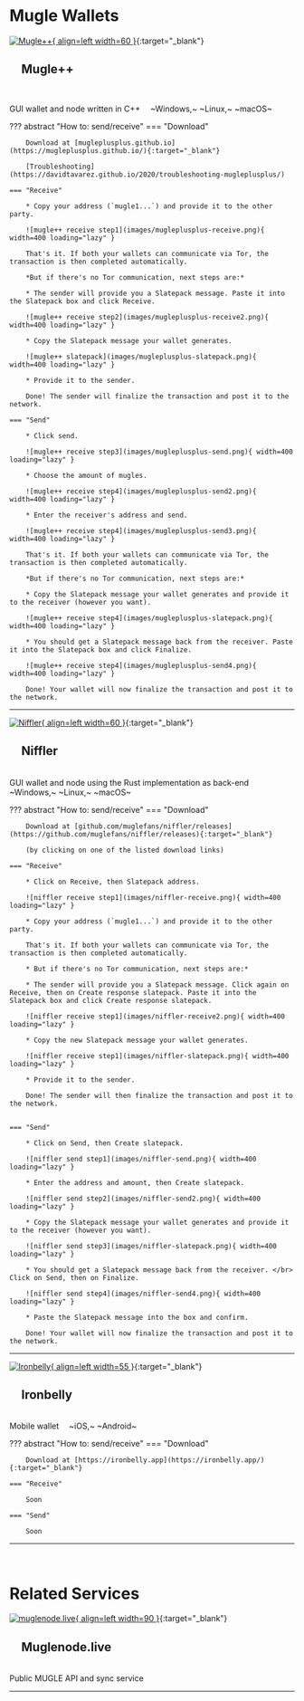 # Mugle Wallets

[![Mugle++](images/mugleplusplus.png){ align=left width=60 }](https://mugleplusplus.github.io/){:target="_blank"}

## &emsp;Mugle++

</br>

GUI wallet and node written in C++ &emsp;~Windows,~ ~Linux,~ ~macOS~

??? abstract "How to: send/receive"
    === "Download"

        Download at [mugleplusplus.github.io](https://mugleplusplus.github.io/){:target="_blank"}

        [Troubleshooting](https://davidtavarez.github.io/2020/troubleshooting-mugleplusplus/)

    === "Receive"

        * Copy your address (`mugle1...`) and provide it to the other party.

        ![mugle++ receive step1](images/mugleplusplus-receive.png){ width=400 loading="lazy" }

        That's it. If both your wallets can communicate via Tor, the transaction is then completed automatically.

        *But if there's no Tor communication, next steps are:*

        * The sender will provide you a Slatepack message. Paste it into the Slatepack box and click Receive.

        ![mugle++ receive step2](images/mugleplusplus-receive2.png){ width=400 loading="lazy" }

        * Copy the Slatepack message your wallet generates.

        ![mugle++ slatepack](images/mugleplusplus-slatepack.png){ width=400 loading="lazy" }

        * Provide it to the sender.

        Done! The sender will finalize the transaction and post it to the network.

    === "Send"

        * Click send.

        ![mugle++ receive step3](images/mugleplusplus-send.png){ width=400 loading="lazy" }

        * Choose the amount of mugles.

        ![mugle++ receive step4](images/mugleplusplus-send2.png){ width=400 loading="lazy" }

        * Enter the receiver's address and send.

        ![mugle++ receive step4](images/mugleplusplus-send3.png){ width=400 loading="lazy" }

        That's it. If both your wallets can communicate via Tor, the transaction is then completed automatically.

        *But if there's no Tor communication, next steps are:*

        * Copy the Slatepack message your wallet generates and provide it to the receiver (however you want).

        ![mugle++ receive step4](images/mugleplusplus-slatepack.png){ width=400 loading="lazy" }

        * You should get a Slatepack message back from the receiver. Paste it into the Slatepack box and click Finalize.

        ![mugle++ receive step4](images/mugleplusplus-send4.png){ width=400 loading="lazy" }

        Done! Your wallet will now finalize the transaction and post it to the network.

---

[![Niffler](images/niffler.png){ align=left width=60 }](https://github.com/muglefans/Niffler){:target="_blank"}

## &emsp;Niffler

</br>
GUI wallet and node using the Rust implementation as back-end &emsp;~Windows,~ ~Linux,~ ~macOS~

??? abstract "How to: send/receive"
    === "Download"

        Download at [github.com/muglefans/niffler/releases](https://github.com/muglefans/niffler/releases){:target="_blank"}

        (by clicking on one of the listed download links)

    === "Receive"

        * Click on Receive, then Slatepack address.

        ![niffler receive step1](images/niffler-receive.png){ width=400 loading="lazy" }

        * Copy your address (`mugle1...`) and provide it to the other party.

        That's it. If both your wallets can communicate via Tor, the transaction is then completed automatically.

        * But if there's no Tor communication, next steps are:*

        * The sender will provide you a Slatepack message. Click again on Receive, then on Create response slatepack. Paste it into the Slatepack box and click Create response slatepack.

        ![niffler receive step1](images/niffler-receive2.png){ width=400 loading="lazy" }

        * Copy the new Slatepack message your wallet generates.

        ![niffler receive step1](images/niffler-slatepack.png){ width=400 loading="lazy" }

        * Provide it to the sender.

        Done! The sender will then finalize the transaction and post it to the network.


    === "Send"

        * Click on Send, then Create slatepack.

        ![niffler send step1](images/niffler-send.png){ width=400 loading="lazy" }

        * Enter the address and amount, then Create slatepack.

        ![niffler send step2](images/niffler-send2.png){ width=400 loading="lazy" }

        * Copy the Slatepack message your wallet generates and provide it to the receiver (however you want).

        ![niffler send step3](images/niffler-slatepack.png){ width=400 loading="lazy" }

        * You should get a Slatepack message back from the receiver. </br> Click on Send, then on Finalize.

        ![niffler send step4](images/niffler-send4.png){ width=400 loading="lazy" }

        * Paste the Slatepack message into the box and confirm.

        Done! Your wallet will now finalize the transaction and post it to the network.

---

[![Ironbelly](images/ironbelly.png){ align=left width=55 }](https://ironbelly.app){:target="_blank"}

## &emsp;Ironbelly

</br>
Mobile wallet &emsp;~iOS,~ ~Android~

??? abstract "How to: send/receive"
    === "Download"

        Download at [https://ironbelly.app](https://ironbelly.app/){:target="_blank"}

    === "Receive"

        Soon

    === "Send"

        Soon

---

</br>

# Related Services

[![muglenode.live](images/muglenode-live.png){ align=left width=90 }](https://muglenode.live/){:target="_blank"}

## &emsp;Muglenode.live

</br>
Public MUGLE API and sync service

---
